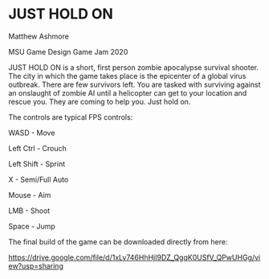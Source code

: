 # JUST HOLD ON
Matthew Ashmore

MSU Game Design Game Jam 2020

JUST HOLD ON is a short, first person zombie apocalypse survival shooter. 
The city in which the game takes place is the epicenter of a global virus outbreak. There are few survivors left.
You are tasked with surviving against an onslaught of zombie AI until a helicopter can get to your location and rescue you.
They are coming to help you. Just hold on.

The controls are typical FPS controls:

WASD - Move

Left Ctrl - Crouch

Left Shift - Sprint

X - Semi/Full Auto

Mouse - Aim

LMB - Shoot

Space - Jump


The final build of the game can be downloaded directly from here:

https://drive.google.com/file/d/1xLy746HhHjI9DZ_QgqK0USfV_QPwUHGg/view?usp=sharing
